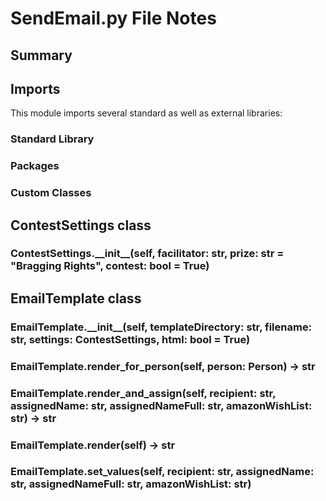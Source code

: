 # SendEmail.py File Notes #

## Summary ##

## Imports ##

This module imports several standard as well as external libraries:

### Standard Library ###

### Packages ###

### Custom Classes ###

## ContestSettings class ##

### ContestSettings.\_\_init\_\_(self, facilitator: str, prize: str = "Bragging Rights", contest: bool = True) ###

## EmailTemplate class ##

### EmailTemplate.\_\_init\_\_(self, templateDirectory: str, filename: str, settings: ContestSettings, html: bool = True) ###

### EmailTemplate.render_for_person(self, person: Person) -> str ###

### EmailTemplate.render_and_assign(self, recipient: str, assignedName: str, assignedNameFull: str, amazonWishList: str) -> str ###

### EmailTemplate.render(self) -> str ###

### EmailTemplate.set_values(self, recipient: str, assignedName: str, assignedNameFull: str, amazonWishList: str) ###
